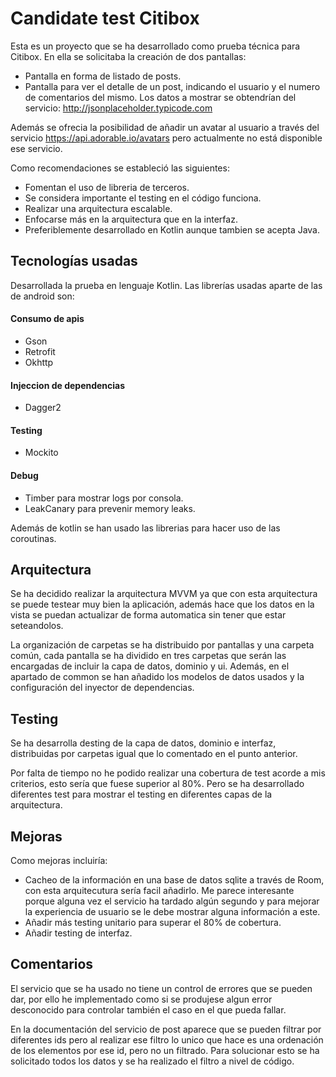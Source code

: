 # Candidate test Citibox
Esta es un proyecto que se ha desarrollado como prueba técnica para Citibox. En ella se solicitaba la creación de dos pantallas:
 - Pantalla en forma de listado de posts.
 - Pantalla para ver el detalle de un post, indicando el usuario y el numero de comentarios del mismo.
Los datos a mostrar se obtendrían del servicio: http://jsonplaceholder.typicode.com

Además se ofrecia la posibilidad de añadir un avatar al usuario a través del servicio https://api.adorable.io/avatars pero actualmente no está disponible ese servicio.

Como recomendaciones se estableció las siguientes:
 - Fomentan el uso de libreria de terceros.
 - Se considera importante el testing en el código funciona.
 - Realizar una arquitectura escalable.
 - Enfocarse más en la arquitectura que en la interfaz.
 - Preferiblemente desarrollado en Kotlin aunque tambien se acepta Java.

 ## Tecnologías usadas
 Desarrollada la prueba en lenguaje Kotlin. Las librerías usadas aparte de las de android son:

 #### Consumo de apis
 - Gson
 - Retrofit
 - Okhttp
 #### Injeccion de dependencias
 - Dagger2
 #### Testing
 - Mockito
  #### Debug
 - Timber para mostrar logs por consola.
 - LeakCanary para prevenir memory leaks.

 Además de kotlin se han usado las librerias para hacer uso de las coroutinas.

 ## Arquitectura
 Se ha decidido realizar la arquitectura MVVM ya que con esta arquitectura se puede testear muy bien la aplicación, además hace que los datos en la vista se puedan actualizar de forma automatica sin tener que estar seteandolos.

La organización de carpetas se ha distribuido por pantallas y una carpeta común, cada pantalla se ha dividido en tres carpetas que serán las encargadas de incluir la capa de datos, dominio y ui. Además, en el apartado de common se han añadido los modelos de datos usados y la configuración del inyector de dependencias.

  ## Testing
Se ha desarrolla desting de la capa de datos, dominio e interfaz, distribuidas por carpetas igual que lo comentado en el punto anterior.

Por falta de tiempo no he podido realizar una cobertura de test acorde a mis criterios, esto sería que fuese superior al 80%. Pero se ha desarrollado diferentes test para mostrar el testing en diferentes capas de la arquitectura.

  ## Mejoras
Como mejoras incluiría:
 - Cacheo de la información en una base de datos sqlite a través de Room, con esta arquitecutura sería facil añadirlo. Me parece interesante porque alguna vez el servicio ha tardado algún segundo y para mejorar la experiencia de usuario se le debe mostrar alguna información a este.
 - Añadir más testing unitario para superar el 80% de cobertura.
 - Añadir testing de interfaz.

  ## Comentarios
  El servicio que se ha usado no tiene un control de errores que se pueden dar, por ello he implementado como si se produjese algun error desconocido para controlar también el caso en el que pueda fallar.

  En la documentación del servicio de post aparece que se pueden filtrar por diferentes ids pero al realizar ese filtro lo unico que hace es una ordenación de los elementos por ese id, pero no un filtrado. Para solucionar esto se ha solicitado todos los datos y se ha realizado el filtro a nivel de código.

  
